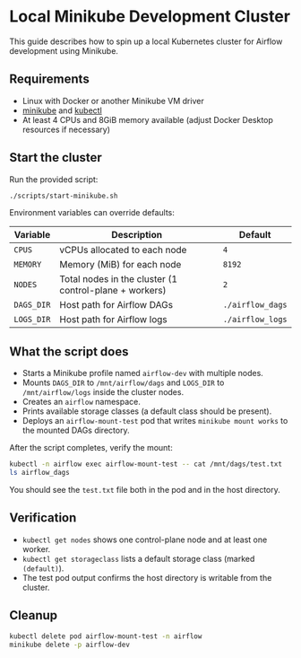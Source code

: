 # Local Minikube Development Cluster

This guide describes how to spin up a local Kubernetes cluster for Airflow development using Minikube.

## Requirements

- Linux with Docker or another Minikube VM driver
- [minikube](https://minikube.sigs.k8s.io/docs/) and [kubectl](https://kubernetes.io/docs/tasks/tools/)
- At least 4 CPUs and 8GiB memory available (adjust Docker Desktop resources if necessary)

## Start the cluster

Run the provided script:

```bash
./scripts/start-minikube.sh
```

Environment variables can override defaults:

| Variable | Description | Default |
|----------|-------------|---------|
| `CPUS`   | vCPUs allocated to each node | `4` |
| `MEMORY` | Memory (MiB) for each node  | `8192` |
| `NODES`  | Total nodes in the cluster (1 control-plane + workers) | `2` |
| `DAGS_DIR` | Host path for Airflow DAGs | `./airflow_dags` |
| `LOGS_DIR` | Host path for Airflow logs | `./airflow_logs` |

## What the script does

- Starts a Minikube profile named `airflow-dev` with multiple nodes.
- Mounts `DAGS_DIR` to `/mnt/airflow/dags` and `LOGS_DIR` to `/mnt/airflow/logs` inside the cluster nodes.
- Creates an `airflow` namespace.
- Prints available storage classes (a default class should be present).
- Deploys an `airflow-mount-test` pod that writes `minikube mount works` to the mounted DAGs directory.

After the script completes, verify the mount:

```bash
kubectl -n airflow exec airflow-mount-test -- cat /mnt/dags/test.txt
ls airflow_dags
```

You should see the `test.txt` file both in the pod and in the host directory.

## Verification

- `kubectl get nodes` shows one control-plane node and at least one worker.
- `kubectl get storageclass` lists a default storage class (marked `(default)`).
- The test pod output confirms the host directory is writable from the cluster.

## Cleanup

```bash
kubectl delete pod airflow-mount-test -n airflow
minikube delete -p airflow-dev
```
